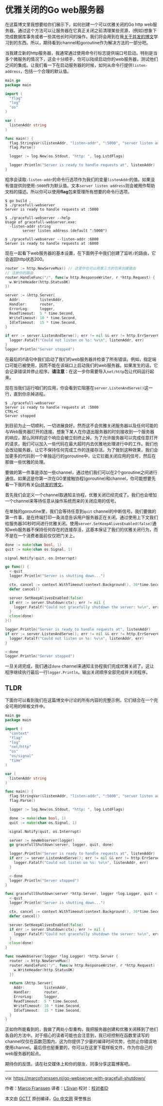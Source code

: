 # 优雅关闭的Go web服务器

在这篇博文里我想要给你们展示下，如何创建一个可以优雅关闭的Go http web服务器。通过这个方法可以让服务器在它真正关闭之前清理某些资源，(例如)想象下完成数据库事务或者一些其他长时间的操作。我们将会用到在我[关于并发的博文](https://marcofranssen.nl/concurrency-in-go/)学习到的东西。所以，期待看到channel和goroutine作为解决方法的一部分吧。

当我建立新的http服务器，我通常通过使用命令行标志提供端口号启动。特别是当多个微服务的情况下，这会十分顺手，你可以陆续启动你的web服务器，测试他们之间的集成。让我们看一下在启动服务器的时候，如何从命令行提供`listen-address`，包括一个合理的默认值。

```go
main.go
package main

import (
  "flag"
  "log"
  "os"
)

var (
  listenAddr string
)

func main() {
  flag.StringVar(&listenAddr, "listen-addr", ":5000", "server listen address")
  flag.Parse()

  logger := log.New(os.Stdout, "http: ", log.LstdFlags)

  logger.Println("Server is ready to handle requests at", listenAddr)
}
```

程序会读取`-listen-addr`的命令行选项作为我们的变量`listenAddr`的值。如果没有值提供则使用`:5000`作为默认值。文本`server listen address`则会被用作帮助文档的描述。所以你可以使用**flag**包来管理所有想要的命令行选项。

```shell
$ go build .
$ ./gracefull-webserver
Server is ready to handle requests at :5000

$ ./gracefull-webserver --help
Usage of gracefull-webserver.exe:
  -listen-addr string
        server listen address (default ":5000")

$ ./gracefull-webserver --listen-addr :6000
Server is ready to handle requests at :6000
```

现在一起看下web服务器的基本设置，在下面例子中我们创建了监听`/`的路由，它会返回http状态200。

```go
router := http.NewServeMux() // 这里你也可以用第三方的包来创建路由
// 注册你的路由
router.HandleFunc("/", func(w http.ResponseWriter, r *http.Request) {
  w.WriteHeader(http.StatusOK)
})

server := &http.Server{
  Addr:         listenAddr,
  Handler:      router,
  ErrorLog:     logger,
  ReadTimeout:  5 * time.Second,
  WriteTimeout: 10 * time.Second,
  IdleTimeout:  15 * time.Second,
}

if err := server.ListenAndServe(); err != nil && err != http.ErrServerClosed {
  logger.Fatalf("Could not listen on %s: %v\n", listenAddr, err)
}
logger.Println("Server stopped")
```

在最后的if语句中我们启动了我们的web服务器并检查了所有错误。例如，指定端口可能已被使用，因而不能在该端口上启动我们的web服务器。如果发生的话，它会记录错误并停止程序。**请注意**：在这一步你需要导入`net/http`包让代码运行起来。

现在当我们运行咱们的应用，你会看到它阻塞在`server.ListenAndServe()`这一行，直到你杀掉进程。

```shell
$ ./gracefull-webserver
Server is ready to handle requests at :5000
CTRL+C
Server stopped
```

到目前为止一切顺利，一切进展良好。然而这不会优雅关闭服务器以及任何可能的与Web服务器打开的连接。想象下某人在你退出服务器的时刻接收到一个服务器的响应，那么同样的这个响应会被立刻终止掉。为了允许服务器可以完成任意打开的请求，我们可以加入一些代码在最大超时内去优雅地处理进行中的工作。我们也会改动服务器，让它不保持任何完成工作的连接存活。为了做到这种效果，我们会加更多的代码到一个单独运行的goroutine中，让它拦截关闭应用的信号，然后在那做一些优雅的处理。

要做的第一件事是添加一些channel，通过他们我们可以在2个goroutine之间进行通信。如果这是你第一次在GO里接触协程(goroutine)和channel，你可能想要先看一下我的有关[Go并发的博文](https://marcofranssen.nl/concurrency-in-go/)。

首先我们会定义一个channel取通知主协程，优雅关闭已经完成了。我们也会增加一个channel来等待任意从操作系统而来的关闭应用的信号。

在单独的goroutine里，我们会等待任意到`quit` channel的中断信号。我们要做的第一件事，是在终端打印一条消息告诉用户服务器正在关闭。通过使用上下文我们给服务器30秒时间进行优雅关闭。使用`server.SetKeepAlivesEnabled(false)`通知web服务器不保持任何存在的连接存活，这基本保证了我们的优雅关闭行为，而不是在一个消费者面前仅仅把门关上。

```go
done := make(chan bool, 1)
quit := make(chan os.Signal, 1)

signal.Notify(quit, os.Interrupt)

go func() {
  <-quit
  logger.Println("Server is shutting down...")

  ctx, cancel := context.WithTimeout(context.Background(), 30*time.Second)
  defer cancel()

  server.SetKeepAlivesEnabled(false)
  if err := server.Shutdown(ctx); err != nil {
    logger.Fatalf("Could not gracefully shutdown the server: %v\n", err)
  }
  close(done)
}()

logger.Println("Server is ready to handle requests at", listenAddr)
if err := server.ListenAndServe(); err != nil && err != http.ErrServerClosed {
  logger.Fatalf("Could not listen on %s: %v\n", listenAddr, err)
}

<-done
logger.Println("Server stopped")
```

一旦关闭完成，我们通过`done` channel来通知主协程我们完成优雅关闭了。这让程序继续执行最后一行`logger.Println`。输出关闭顺序全部完成并关闭程序。

## TLDR

下面你可以看到我们在这篇博文中讨论的所有内容的完整示例，它们结合在一个完全可用的样板文件中。

```go
main.go
package main

import (
  "context"
  "flag"
  "log"
  "net/http"
  "os"
  "os/signal"
  "time"
)

var (
  listenAddr string
)

func main() {
  flag.StringVar(&listenAddr, "listen-addr", ":5000", "server listen address")
  flag.Parse()

  logger := log.New(os.Stdout, "http: ", log.LstdFlags)

  done := make(chan bool, 1)
  quit := make(chan os.Signal, 1)

  signal.Notify(quit, os.Interrupt)

  server := newWebserver(logger)
  go gracefullShutdown(server, logger, quit, done)

  logger.Println("Server is ready to handle requests at", listenAddr)
  if err := server.ListenAndServe(); err != nil && err != http.ErrServerClosed {
    logger.Fatalf("Could not listen on %s: %v\n", listenAddr, err)
  }

  <-done
  logger.Println("Server stopped")
}

func gracefullShutdown(server *http.Server, logger *log.Logger, quit <-chan os.Signal, done chan<- bool) {
  <-quit
  logger.Println("Server is shutting down...")

  ctx, cancel := context.WithTimeout(context.Background(), 30*time.Second)
  defer cancel()

  server.SetKeepAlivesEnabled(false)
  if err := server.Shutdown(ctx); err != nil {
    logger.Fatalf("Could not gracefully shutdown the server: %v\n", err)
  }
  close(done)
}

func newWebserver(logger *log.Logger) *http.Server {
  router := http.NewServeMux()
  router.HandleFunc("/", func(w http.ResponseWriter, r *http.Request) {
    w.WriteHeader(http.StatusOK)
  })

  return &http.Server{
    Addr:         listenAddr,
    Handler:      router,
    ErrorLog:     logger,
    ReadTimeout:  5 * time.Second,
    WriteTimeout: 10 * time.Second,
    IdleTimeout:  15 * time.Second,
  }
}
```

正如你所能看到的，我做了两处小型重构，我把服务器创建和优雅关闭移到了他们各自的方法中。对于细心的读者可能也会注意到，我已经控制在函数里读写的channel仅仅在函数范围内，这为你提供了少量的编译时间优势，也防止你错误地使用channel。最后但也挺重要的，你可以在这里下载样板文件，作为你自己的web服务器的起点。

期待你的反馈。请在社交媒体上和你的朋友、同事分享这篇博客吧。

---

via: https://marcofranssen.nl/go-webserver-with-gracefull-shutdown/

作者：[Marco Franssen](https://marcofranssen.nl/about)
译者：[LSivan](https://github.com/LSivan)
校对：[校对者ID](https://github.com/校对者ID)

本文由 [GCTT](https://github.com/studygolang/GCTT) 原创编译，[Go 中文网](https://studygolang.com/) 荣誉推出